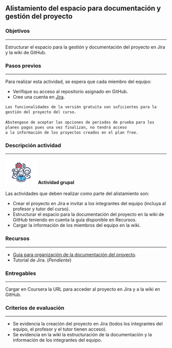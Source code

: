 ## Alistamiento del espacio para documentación y gestión del proyecto

### Objetivos
---

Estructurar el espacio para la gestión y documentación del proyecto en Jira y la wiki de GitHub.


### Pasos previos

---
Para realizar esta actividad, se espera que cada miembro del equipo:

* Verifique su acceso al repositorio asignado en GitHub.
* Cree una cuenta en [Jira](https://id.atlassian.com/signup?continue=https%3A%2F%2Fprocesos-agiles-test.atlassian.net%2Flogin%3FredirectCount%3D1%26application%3Djira&application=jira).

~~~
Las funcionalidades de la versión gratuita son suficientes para la gestión del proyecto del curso.

Abstengase de aceptar las opciones de periodos de prueba para los planes pagos pues una vez finalizan, no tendrá acceso
a la información de los proyectos creados en el plan free. 
~~~


### Descripción actividad
---

#### ![](./../../../assets/images/grupo.png) Actividad grupal

Las actividades que deben realizar como parte del alistamiento son:

* Crear el proyecto en Jira e invitar a los integrantes del equipo (incluya al profesor y tutor del curso).
* Estructurar el espacio para la documentación del proyecto en la wiki de GitHub teniendo en cuenta la guía disponible en Recursos.
* Cargar la información de los miembros del equipo en la wiki. 

### Recursos 

---
* [Guía para organización de la documentación del proyecto](../semana2/s2_organizacion_de_la_documentacion).
* Tutorial de Jira. (*Pendiente*)

### Entregables

---
Cargar en Coursera la URL para acceder al proyecto en Jira y a la wiki en GitHub.

### Criterios de evaluación

---
* Se evidencia la creación del proyecto en Jira (todos los integrantes del equipo, el profesor y el tutor tienen acceso).
* Se evidencia en la wiki la estructuración de la documentación y la información de los integrantes del equipo.


